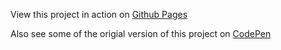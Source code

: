 View this project in action on [Github Pages](https://liammyles.github.io/Playing-With-Polygons-Prototype/)

Also see some of the origial version of this project on [CodePen](https://liammyles.github.io/Playing-With-Polygons-Prototype/])
